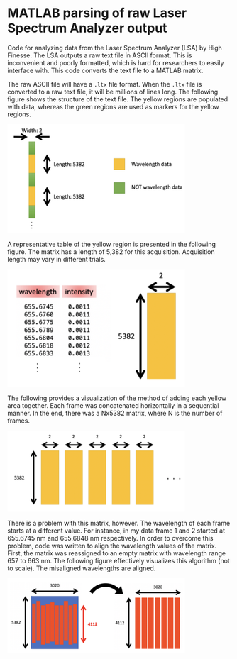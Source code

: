 # MATLAB parsing of raw Laser Spectrum Analyzer output
Code for analyzing data from the Laser Spectrum Analyzer (LSA) by High Finesse. The LSA outputs a raw text file in ASCII format. This is inconvenient and poorly formatted, which is hard for researchers to easily interface with. This code converts the text file to a MATLAB matrix.

The raw ASCII file will have a ```.ltx``` file format. When the ```.ltx``` file is converted to a raw text file, it will be millions of lines long. The following figure shows the structure of the text file. The yellow regions are populated with data, whereas the green regions are used as markers for the yellow regions. 

<img src="https://github.com/ncan33/matlabHighFinesse/blob/main/images/image1.png?raw=true" width="400">

A representative table of the yellow region is presented in the following figure. The matrix has a length of 5,382 for this acquisition. Acquisition length may vary in different trials.

<img src="https://github.com/ncan33/matlabHighFinesse/blob/main/images/image2.png?raw=true" width="400">

The following provides a visualization of the method of adding each yellow area together. Each frame was concatenated horizontally in a sequential manner. In the end, there was a Nx5382 matrix, where N is the number of frames.

<img src="https://github.com/ncan33/matlabHighFinesse/blob/main/images/image3.png?raw=true" width="400">

There is a problem with this matrix, however. The wavelength of each frame starts at a different value. For instance, in my data frame 1 and 2 started at 655.6745 nm and 655.6848 nm respectively. In order to overcome this problem, code was written to align the wavelength values of the matrix. First, the matrix was reassigned to an empty matrix with wavelength range 657 to 663 nm. The following figure effectively visualizes this algorithm (not to scale). The misaligned wavelengths are aligned.

<img src="https://github.com/ncan33/matlabHighFinesse/blob/main/images/image4.png?raw=true" width="400">
